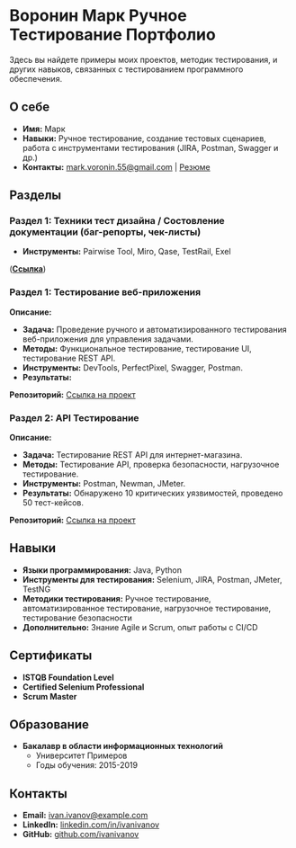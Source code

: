 # Воронин Марк Ручное Тестирование Портфолио

Здесь вы найдете примеры моих проектов, методик тестирования, и других навыков, связанных с тестированием программного обеспечения.

## О себе
- **Имя:** Марк
- **Навыки:** Ручное тестирование, создание тестовых сценариев, работа с инструментами тестирования (JIRA, Postman, Swagger и др.)
- **Контакты:** mark.voronin.55@gmail.com | [Резюме](https://hh.ru/applicant/resumes/view?resume=e9856612ff0d42b2f80039ed1f6a54344b414f)

## Разделы

### Раздел 1: Техники тест дизайна / Состовление документации (баг-репорты, чек-листы)

- **Инструменты:** Pairwise Tool, Miro, Qase, TestRail, Exel

([**Ссылка**](https://github.com/MarkVORNO/MarkVORNO/main/Section_1.md))


### Раздел 1: Тестирование веб-приложения

**Описание:**
- **Задача:** Проведение ручного и автоматизированного тестирования веб-приложения для управления задачами.
- **Методы:** Функциональное тестирование, тестирование UI, тестирование REST API.
- **Инструменты:** DevTools, PerfectPixel, Swagger, Postman.
- **Результаты:** 

**Репозиторий:** [Ссылка на проект](https://github.com/ivanivanov/web-app-testing)

### Раздел 2: API Тестирование

**Описание:**
- **Задача:** Тестирование REST API для интернет-магазина.
- **Методы:** Тестирование API, проверка безопасности, нагрузочное тестирование.
- **Инструменты:** Postman, Newman, JMeter.
- **Результаты:** Обнаружено 10 критических уязвимостей, проведено 50 тест-кейсов.

**Репозиторий:** [Ссылка на проект](https://github.com/ivanivanov/api-testing)

## Навыки

- **Языки программирования:** Java, Python
- **Инструменты для тестирования:** Selenium, JIRA, Postman, JMeter, TestNG
- **Методики тестирования:** Ручное тестирование, автоматизированное тестирование, нагрузочное тестирование, тестирование безопасности
- **Дополнительно:** Знание Agile и Scrum, опыт работы с CI/CD

## Сертификаты

- **ISTQB Foundation Level**
- **Certified Selenium Professional**
- **Scrum Master**

## Образование

- **Бакалавр в области информационных технологий**
  - Университет Примеров
  - Годы обучения: 2015-2019

## Контакты

- **Email:** ivan.ivanov@example.com
- **LinkedIn:** [linkedin.com/in/ivanivanov](https://www.linkedin.com/in/ivanivanov)
- **GitHub:** [github.com/ivanivanov](https://github.com/ivanivanov)

